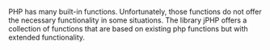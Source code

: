  PHP has many built-in functions. Unfortunately, those functions do not offer the necessary functionality in some situations. 
 The library jPHP offers a collection of functions that are based on existing php functions but with extended functionality.
 
